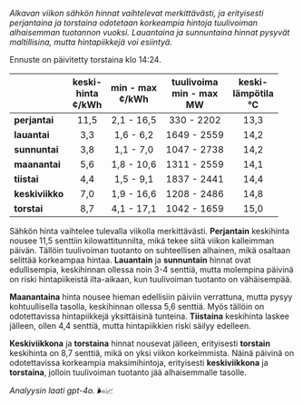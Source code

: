 *Alkavan viikon sähkön hinnat vaihtelevat merkittävästi, ja erityisesti perjantaina ja torstaina odotetaan korkeampia hintoja tuulivoiman alhaisemman tuotannon vuoksi. Lauantaina ja sunnuntaina hinnat pysyvät maltillisina, mutta hintapiikkejä voi esiintyä.*

Ennuste on päivitetty torstaina klo 14:24.

|             | keski-<br>hinta<br>¢/kWh | min - max<br>¢/kWh | tuulivoima<br>min - max<br>MW | keski-<br>lämpötila<br>°C |
|:------------|:----------------:|:----------------:|:-------------:|:-------------:|
| **perjantai**   | 11,5               | 2,1 - 16,5         | 330 - 2202       | 13,3          |
| **lauantai**    | 3,3                | 1,6 - 6,2          | 1649 - 2559      | 14,2          |
| **sunnuntai**   | 3,8                | 1,1 - 7,0          | 1047 - 2738      | 14,2          |
| **maanantai**   | 5,6                | 1,8 - 10,6         | 1311 - 2559      | 14,1          |
| **tiistai**     | 4,4                | 1,5 - 9,1          | 1837 - 2441      | 14,4          |
| **keskiviikko** | 7,0                | 1,9 - 16,6         | 1208 - 2486      | 14,8          |
| **torstai**     | 8,7                | 4,1 - 17,1         | 1042 - 1659      | 15,0          |

Sähkön hinta vaihtelee tulevalla viikolla merkittävästi. **Perjantain** keskihinta nousee 11,5 senttiin kilowattitunnilta, mikä tekee siitä viikon kalleimman päivän. Tällöin tuulivoiman tuotanto on suhteellisen alhainen, mikä osaltaan selittää korkeampaa hintaa. **Lauantain** ja **sunnuntain** hinnat ovat edullisempia, keskihinnan ollessa noin 3-4 senttiä, mutta molempina päivinä on riski hintapiikeistä ilta-aikaan, kun tuulivoiman tuotanto on vähäisempää.

**Maanantaina** hinta nousee hieman edellisiin päiviin verrattuna, mutta pysyy kohtuullisella tasolla, keskihinnan ollessa 5,6 senttiä. Myös tällöin on odotettavissa hintapiikkejä yksittäisinä tunteina. **Tiistaina** keskihinta laskee jälleen, ollen 4,4 senttiä, mutta hintapiikkien riski säilyy edelleen.

**Keskiviikkona** ja **torstaina** hinnat nousevat jälleen, erityisesti **torstain** keskihinta on 8,7 senttiä, mikä on yksi viikon korkeimmista. Näinä päivinä on odotettavissa korkeampia maksimihintoja, erityisesti **keskiviikkona** ja **torstaina**, jolloin tuulivoiman tuotanto jää alhaisemmalle tasolle.

*Analyysin laati gpt-4o.* 🌬️📈
